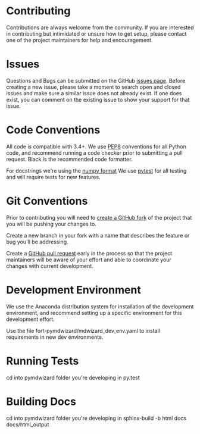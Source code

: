 Contributing
============

Contributions are always welcome from the community. If you are interested in
contributing but intimidated or unsure how to get setup, please contact one
of the project maintainers for help and encouragement.


Issues
======
Questions and Bugs can be submitted on the GitHub [issues page][1]. Before creating 
a new issue, please take a moment to search open and closed issues
and make sure a similar issue does not already exist. If one does exist, you
can comment on the existing issue to show your support for that issue.


Code Conventions
================
All code is compatible with 3.4+.
We use [PEP8][2] conventions for all Python code, and recommend running 
a code checker prior to submitting a pull request.  Black is the recommended
code formatter.

For docstrings we're using the [numpy format][3]
We use [pytest][6] for all testing and will require tests for new features.


Git Conventions
===============
Prior to contributing you will need to [create a GitHub fork][7] of the project that
you will be pushing your changes to.

Create a new branch in your fork with a name that describes the feature or bug
you'll be addressing.

Create a [GitHub pull request][8] early in the process so that the project maintainers
will be aware of your effort and able to coordinate your changes with current
development.

Development Environment
=======================
We use the Anaconda distribution system for installation of the development 
environment, and recommend setting up a specific environment for this development effort.

Use the file fort-pymdwizard/mdwizard_dev_env.yaml to install requirements in new dev environments.


 Running Tests
 =============
 cd into pymdwizard folder you're developing in
 py.test
 
 
 Building Docs
 =============
 cd into pymdwizard folder you're developing in
 sphinx-build -b html docs docs/html_output


[1]: https://github.com/usgs/fort-pymdwizard/issues
[2]: https://www.python.org/dev/peps/pep-0008/
[3]: https://github.com/numpy/numpy/blob/master/doc/HOWTO_DOCUMENT.rst.txt
[6]: https://pytest.org
[7]: https://help.github.com/articles/fork-a-repo/
[8]: https://help.github.com/articles/about-pull-requests/